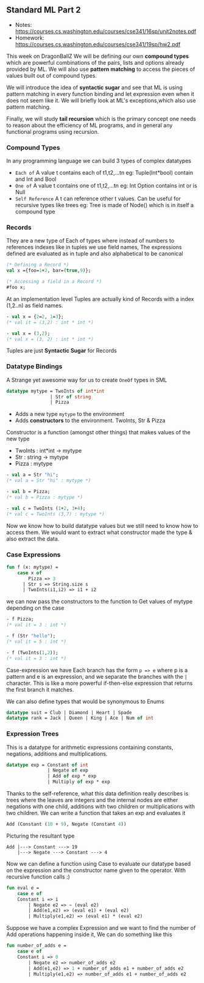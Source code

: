 ## Standard ML Part 2

- Notes: https://courses.cs.washington.edu/courses/cse341/16sp/unit2notes.pdf
- Homework: https://courses.cs.washington.edu/courses/cse341/19sp/hw2.pdf

This week on DragonBallZ We will be defining our own **compound types** which are powerful combinations of the pairs, lists and options already provided by ML. We will also use **pattern matching** to access the pieces of values built out of compound types.

We will introduce the idea of **syntactic sugar** and see that ML is using pattern matching in every function binding and let expression even when it does not seem like it. We will briefly look at ML's exceptions,which also use pattern matching.

Finally, we will study **tail recursion** which is the primary concept one needs to reason about the efficiency of ML programs, and in general any functional programs using recursion.


### Compound Types

In any programming language we can build 3 types of complex datatypes

- `Each of` A value t contains each of t1,t2,...tn eg: Tuple(Int*bool) contain and Int and Bool
- `One of` A value t contains one of t1,t2,...tn eg: Int Option contains int or is Null
- `Self Reference` A t can reference other t values. Can be useful for recursive types like trees eg: Tree is made of Node() which is in itself a compound type 

### Records

They are a new type of Each of types where instead of numbers to references indexes like in tuples we use field names, The expressions defined are evaluated as in tuple and also alphabetical to be canonical

```sml
(* Defining a Record *)
val x ={foo=1+2, bar=(true,9)};

(* Accessing a field in a Record *)
#foo x;
```

At an implementation level Tuples are actually kind of Records with a index (1,2..n) as field names.

```sml
- val x = {2=2, 1=3};
(* val it = (3,2) : int * int *)

- val x = (3,2);
(* val x = (3, 2) : int * int *)
```

Tuples are just **Syntactic Sugar** for Records

### Datatype Bindings

A Strange yet awesome way for us to create `OneOf` types in SML

```sml
datatype mytype = TwoInts of int*int
                | Str of string
                | Pizza
```
- Adds a new type `mytype` to the environment
- Adds **constructors** to the environment. TwoInts, Str & Pizza

Constructor is a function (amongst other things) that makes values of the new type

- TwoInts : int*int -> mytype
- Str : string -> mytype
- Pizza : mytype

```sml
- val a = Str "hi";
(* val a = Str "hi" : mytype *)

- val b = Pizza;
(* val b = Pizza : mytype *)

- val c = TwoInts (1+2, 3+4);
(* val c = TwoInts (3,7) : mytype *)
```

Now we know how to build datatype values but we still need to know how to access them. We would want to extract what constructor made the type & also extract the data.

### Case Expressions

```sml
fun f (x: mytype) =
    case x of
        Pizza => 3
      | Str s => String.size s
      | TwoInts(i1,i2) => i1 + i2
```

we can now pass the constructors to the function to Get values of mytype depending on the case

```sml
- f Pizza;
(* val it = 3 : int *)

- f (Str "hello");
(* val it = 5 : int *)

- f (TwoInts(1,2));
(* val it = 3 : int *)
```

Case-expression we have Each branch has the form `p => e` where p is a pattern and e is an expression, and we separate the branches with the `|` character. This is like a more powerful if-then-else expression that returns the first branch it matches.

We can also define types that would be synonymous to Enums

```sml
datatype suit = Club | Diamond | Heart | Spade
datatype rank = Jack | Queen | King | Ace | Num of int
```

### Expression Trees

This is a datatype for arithmetic expressions containing constants, negations, additions and multiplications.

```sml
datatype exp = Constant of int
               | Negate of exp
               | Add of exp * exp
               | Multiply of exp * exp
```

Thanks to the self-reference, what this data definition really describes is trees where the leaves are integers
and the internal nodes are either negations with one child, additions with two children or multiplications
with two children. We can write a function that takes an exp and evaluates it

```sml
Add (Constant (10 + 9), Negate (Constant 4))
```
Picturing the resultant type
```
Add |---> Constant ---> 19
    |---> Negate ---> Constant ---> 4 
```

Now we can define a function using Case to evaluate our datatype based on the expression and the constructor name given to the operator. With recursive function calls :)

```sml
fun eval e =
    case e of
    Constant i => i
        | Negate e2 => ~ (eval e2)
        | Add(e1,e2) => (eval e1) + (eval e2)
        | Multiply(e1,e2) => (eval e1) * (eval e2)
```

Suppose we have a complex Expression and we want to find the number of Add operations happening inside it, We can do something like this

```sml
fun number_of_adds e =
    case e of
    Constant i => 0
        | Negate e2 => number_of_adds e2
        | Add(e1,e2) => 1 + number_of_adds e1 + number_of_adds e2
        | Multiply(e1,e2) => number_of_adds e1 + number_of_adds e2
```
